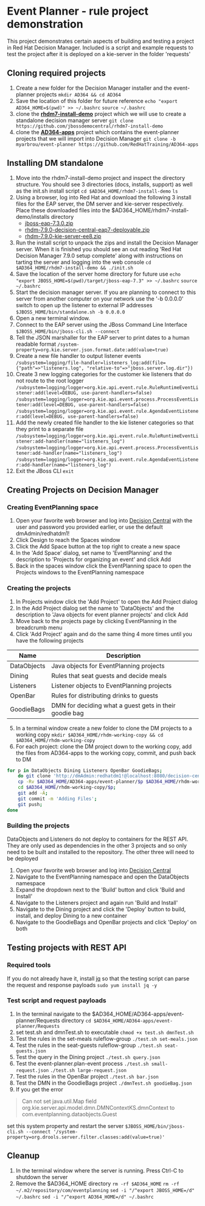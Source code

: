 

# Event Planner - rule project demonstration

This project demonstrates certain aspects of building and testing a project in Red Hat Decision Manager. Included is a script and example requests to test the project after it is deployed on a kie-server in the folder 'requests'
## Cloning required projects
1. Create a new folder for the Decision Manager installer and the event-planner projects
`mkdir AD364 && cd AD364`
2. Save the location of this folder for future reference
`echo "export AD364_HOME=$(pwd)" >> ~/.bashrc`
`source ~/.bashrc`
3. clone the **[rhdm7-install-demo](https://github.com/jbossdemocentral/rhdm7-install-demo)** project which we will use to create a standalone decision manager server
`git clone https://github.com/jbossdemocentral/rhdm7-install-demo`
4. clone the **[AD364-apps](https://github.com/jbossdemocentral/rhdm7-install-demo)** project which contains the event-planner projects that we will import into Decision Manager
`git clone -b myarbrou/event-planner https://github.com/RedHatTraining/AD364-apps`
## Installing DM standalone
1.  Move into the rhdm7-install-demo project and inspect the directory structure. You should see 3 directories (docs, installs, support) as well as the init.sh install script
`cd $AD364_HOME/rhdm7-install-demo`
`ls`
2. Using a browser, log into Red Hat and download the following 3 install files for the EAP server, the DM server and kie-server respectively. Place these downloaded files into the $AD364_HOME/rhdm7-install-demo/installs directory
   - [jboss-eap-7.3.0.zip](https://access.redhat.com/jbossnetwork/restricted/softwareDownload.html?softwareId=80101)
   - [rhdm-7.9.0-decision-central-eap7-deployable.zip](https://access.redhat.com/jbossnetwork/restricted/softwareDownload.html?softwareId=89821)
   - [rhdm-7.9.0-kie-server-ee8.zip](https://access.redhat.com/jbossnetwork/restricted/softwareDownload.html?softwareId=89831)
3. Run the install script to unpack the zips and install the Decision Manager server. When it is finished you should see an out reading 'Red Hat Decision Manager 7.9.0 setup complete' along with instructions on tarting the server and logging into the web console
`cd $AD364_HOME/rhdm7-install-demo && ./init.sh`
4. Save the location of the server home directory for future use
`echo "export JBOSS_HOME=$(pwd)/target/jboss-eap-7.3" >> ~/.bashrc`
`source ~/.bashrc`
5. Start the decision manager server. If you are planning to connect to this server from another computer on your network use the '-b 0.0.0.0' switch to open up the listener to external IP addresses
`$JBOSS_HOME/bin/standalone.sh -b 0.0.0.0`
6. Open a new terminal window.
7. Connect to the EAP server using the JBoss Command Line Interface
`$JBOSS_HOME/bin/jboss-cli.sh --connect`
8. Tell the JSON marshaller for the EAP server to print dates to a human readable format
`/system-property=org.kie.server.json.format.date:add(value=true)`
9. Create a new file handler to output listener events
`/subsystem=logging/file-handler=listeners_log:add(file={"path"=>"listeners.log", "relative-to"=>"jboss.server.log.dir"})`
10.  Create 3 new logging categories for the customer kie listeners that do not route to the root logger
`/subsystem=logging/logger=org.kie.api.event.rule.RuleRuntimeEventListener:add(level=DEBUG, use-parent-handlers=false)`
`/subsystem=logging/logger=org.kie.api.event.process.ProcessEventListener:add(level=DEBUG, use-parent-handlers=false)`
`/subsystem=logging/logger=org.kie.api.event.rule.AgendaEventListener:add(level=DEBUG, use-parent-handlers=false)`
11. Add the newly created file handler to the kie listener categories so that they print to a separate file
`/subsystem=logging/logger=org.kie.api.event.rule.RuleRuntimeEventListener:add-handler(name="listeners_log")`
`/subsystem=logging/logger=org.kie.api.event.process.ProcessEventListener:add-handler(name="listeners_log")`
`/subsystem=logging/logger=org.kie.api.event.rule.AgendaEventListener:add-handler(name="listeners_log")`
12. Exit the JBoss CLI
`exit`

## Creating Projects on Decision Manager
### Creating EventPlanning space
1. Open your favorite web browser and log into [Decision Central](http://localhost:8080/decision-central/) with the user and password you provided earlier, or use the default dmAdmin/redhatdm1!
2. Click Design to reach the Spaces window
3. Click the Add Space button at the top right to create a new space
4. In the 'Add Space' dialog, set name to 'EventPlanning' and the description to 'Projects for organizing an event' and click Add
5. Back in the spaces window click the EventPlanning space to open the Projects windows to the EventPlanning namespace
### Creating the projects
1. In Projects window click the 'Add Project' to open the Add Project dialog
2. In the Add Project dialog set the name to 'DataObjects' and the description to 'Java objects for event planner projects' and click Add
3. Move back to the projects page by clicking EventPlanning in the breadcrumb menu
4. Click 'Add Project' again and do the same thing 4 more times until you have the following projects

| Name | Description |
|--|--|
| DataObjects | Java objects for EventPlanning projects |
| Dining      | Rules that seat guests and decide meals |
| Listeners   | Listener objects to EventPlanning projects |
| OpenBar     | Rules for distributing drinks to guests |
| GoodieBags  | DMN for deciding what a guest gets in their goodie bag |

5. In a terminal window create a new folder to clone the DM projects to a working copy
`mkdir $AD364_HOME/rhdm-working-copy && cd $AD364_HOME/rhdm-working-copy`
6. For each project: clone the DM project down to the working copy, add the files from AD364-apps to the working copy, commit, and push back to DM
```bash
for p in DataObjects Dining Listeners OpenBar GoodieBags;
    do git clone 'http://dmAdmin:redhatdm1!@localhost:8080/decision-central/git/EventPlanning/'$p $AD364_HOME/rhdm-working-copy/$p;
    cp -Rv $AD364_HOME/AD364-apps/event-planner/$p $AD364_HOME/rhdm-working-copy/;
    cd $AD364_HOME/rhdm-working-copy/$p;
    git add -A;
    git commit -m 'Adding Files';
    git push;
done
```
### Building the projects
DataObjects and Listeners do not deploy to containers for the REST API. They are only used as dependencies in the other 3 projects and so only need to be built and installed to the repository. The other three will need to be deployed
1. Open your favorite web browser and log into [Decision Central](http://localhost:8080/decision-central/)
2. Navigate to the EventPlanning namespace and open the DataObjects namespace
3. Expand the dropdown next to the 'Build' button and click 'Build and Install'
4. Navigate to the Listeners project and again run 'Build and Install'
5. Navigate to the Dining project and click the 'Deploy' button to build, install, and deploy Dining to a new container
6. Navigate to the GoodieBags and OpenBar projects and click 'Deploy' on both

## Testing projects with REST API
### Required tools
If you do not already have it, install [jq](https://stedolan.github.io/jq/) so that the testing script can parse the request and response payloads
`sudo yum install jq -y`
### Test script and request payloads
1. In the terminal navigate to the $AD364_HOME/AD364-apps/event-planner/Requests directory
`cd $AD364_HOME/AD364-apps/event-planner/Requests`
2. set test.sh and dmnTest.sh to executable
`chmod +x test.sh dmnTest.sh`
3. Test the rules in the set-meals ruleflow-group
`./test.sh set-meals.json`
4. Test the rules in the seat-guests ruleflow-group
`./test.sh seat-guests.json`
5. Test the query in the Dining project
`./test.sh query.json`
6. Test the event-planner.plan-event process
`./test.sh small-request.json`
`./test.sh large-request.json`
7. Test the rules in the OpenBar project
`./test.sh bar.json`
8. Test the DMN in the GoodieBags project
`./dmnTest.sh goodieBag.json`
9. If you get the error
>Can not set java.util.Map field org.kie.server.api.model.dmn.DMNContextKS.dmnContext to com.eventplanning.dataobjects.Guest

set this system property and restart the server
`$JBOSS_HOME/bin/jboss-cli.sh --connect '/system-property=org.drools.server.filter.classes:add(value=true)'`  

## Cleanup
1. In the terminal window where the server is running. Press Ctrl-C to shutdown the server
2. Remove the $AD364_HOME directory
`rm -rf $AD364_HOME`
`rm -rf ~/.m2/repository/com/eventplanning`
`sed -i "/^export JBOSS_HOME=/d" ~/.bashrc`
`sed -i "/^export AD364_HOME=/d" ~/.bashrc`
